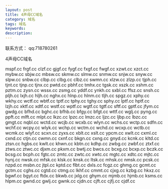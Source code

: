 ```yaml
---
layout: post
title: 4声母CC域名
category: 域名
tags: 域名
keywords: 
description:
---
```


联系方式：  qq:718780261  

4声母CC域名

mspf.cc
frgf.cc
clzf.cc
gjgf.cc
fygf.cc
fxgf.cc
fwgf.cc
xzwt.cc
xzct.cc
mybw.cc
sbjw.cc
mbsw.cc
skmw.cc
slmw.cc
snmw.cc
snjw.cc
snyw.cc
slpw.cc
snbw.cc
clbp.cc
clbg.cc
clbz.cc
swmn.cc
xlzw.cc
zlzp.cc
tjph.cc
tjnt.cc
tjnp.cc
tjnx.cc
pwtd.cc
pbhf.cc
tmhx.cc
tgsk.cc
xszk.cc
xshm.cc
pztm.cc
zysn.cc
wssx.cc
zsmg.cc
yddf.cc
ynkh.cc
sxbl.cc
ffsz.cc
snsh.cc
pljh.cc
lxjh.cc
hljh.cc
nghx.cc
hlnp.cc
hlnm.cc
tljh.cc
spgz.cc
xphy.cc
wkhy.cc
wctf.cc
wbtf.cc
tptf.cc
tphy.cc
tghy.cc
sphy.cc
lptf.cc
hptf.cc
lzjh.cc
xktf.cc
xdtf.cc
wstf.cc
wptf.cc
wgtf.cc
tgtf.cc
sftf.cc
gptf.cc
jfym.cc
gwdg.cc
bfhd.cc
bghc.cc
bfhb.cc
bfgy.cc
bfgt.cc
wttf.cc
wglj.cc
pyng.cc
ppft.cc
mlft.cc
mlpt.cc
lkzc.cc
lpzc.cc
lmzc.cc
ljzc.cc
ljbp.cc
lbzc.cc
gmgt.cc
nqbl.cc
wctd.cc
wcjb.cc
wcxb.cc
wlyn.cc
wchs.cc
wctp.cc
sdfn.cc
wchf.cc
wcpy.cc
wlyk.cc
wchp.cc
wctm.cc
wchd.cc
wcxp.cc
wctb.cc
wcmk.cc
wlyf.cc
scxn.cc
zyxs.cc
xblt.cc
xslt.cc
ypcm.cc
xwlt.cc
cxml.cc
cxnd.cc
ctjn.cc
cwmn.cc
cxnf.cc
bkgn.cc
cxng.cc
gnyd.cc
kcnk.cc
kltd.cc
ztsn.cc
hgbs.cc
kwlt.cc
khwn.cc
kbtn.cc
kdhp.cc
zwbg.cc
zwbf.cc
ztxf.cc
ztws.cc
ztwc.cc
djxm.cc
pkxm.cc
bwtj.cc
bwcs.cc
bcxg.cc
bcxp.cc
bczk.cc
bcsg.cc
bcph.cc
fgtc.cc
zmtc.cc
zwtc.cc
xwtc.cc
mgtc.cc
xdtc.cc
mjtc.cc
hynj.cc
nwsk.cc
mfsk.cc
klsk.cc
knsk.cc
ltsk.cc
mhsk.cc
nmsk.cc
pcsk.cc
nzpd.cc
msbn.cc
jtpl.cc
kptd.cc
flbt.cc
dxls.cc
fcgz.cc
ghmg.cc
gcmt.cc
gctm.cc
cghs.cc
cgtd.cc
ctmg.cc
lkhf.cc
cmmt.cc
cjxg.cc
kzbg.cc
hkxz.cc
bgwf.cc
bgyt.cc
ftdx.cc
bkwb.cc
jxlg.cc
ghym.cc
mjmb.cc
hjmb.cc
ksms.cc
hlpm.cc
gwnd.cc
gwlj.cc
gwnk.cc
cjdn.cc
cjft.cc
cjfj.cc
cjdf.cc
